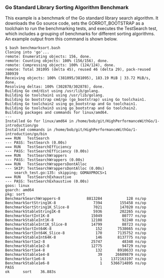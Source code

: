 ### Go Standard Library Sorting Algorithm Benchmark

This example is a benchmark of the Go standard library search algorithm.  It downloads the Go source code, sets the GORROT_BOOTSTRAP as a toolchain to run the benchmarking tests, and executes the TestSearch test, which includes a grouping of benchmarks for different sorting algorithms.  An example output from this command is shown below.

```
$ bash benchmarksort.bash 
Cloning into 'go'...
remote: Enumerating objects: 156, done.
remote: Counting objects: 100% (156/156), done.
remote: Compressing objects: 100% (124/124), done.
remote: Total 381095 (delta 45), reused 46 (delta 29), pack-reused 380939
Receiving objects: 100% (381095/381095), 183.19 MiB | 33.72 MiB/s, done.
Resolving deltas: 100% (302878/302878), done.
Building Go cmd/dist using /usr/lib/golang.
Building Go toolchain1 using /usr/lib/golang.
Building Go bootstrap cmd/go (go_bootstrap) using Go toolchain1.
Building Go toolchain2 using go_bootstrap and Go toolchain1.
Building Go toolchain3 using go_bootstrap and Go toolchain2.
Building packages and commands for linux/amd64.
---
Installed Go for linux/amd64 in /home/bob/git/HighPerformanceWithGo/1-introduction/go
Installed commands in /home/bob/git/HighPerformanceWithGo/1-introduction/go/bin
=== RUN   TestSearch
--- PASS: TestSearch (0.00s)
=== RUN   TestSearchEfficiency
--- PASS: TestSearchEfficiency (0.00s)
=== RUN   TestSearchWrappers
--- PASS: TestSearchWrappers (0.00s)
=== RUN   TestSearchWrappersDontAlloc
--- SKIP: TestSearchWrappersDontAlloc (0.00s)
    search_test.go:135: skipping; GOMAXPROCS>1
=== RUN   TestSearchExhaustive
--- PASS: TestSearchExhaustive (0.00s)
goos: linux
goarch: amd64
pkg: sort
BenchmarkSearchWrappers-8       	 8813284	       128 ns/op
BenchmarkSortString1K-8         	    7394	    155458 ns/op
BenchmarkSortString1K_Slice-8   	    7021	    147020 ns/op
BenchmarkStableString1K-8       	    5936	    202265 ns/op
BenchmarkSortInt1K-8            	   15049	     80777 ns/op
BenchmarkStableInt1K-8          	   12108	     92240 ns/op
BenchmarkStableInt1K_Slice-8    	   14799	     88723 ns/op
BenchmarkSortInt64K-8           	     152	   7538665 ns/op
BenchmarkSortInt64K_Slice-8     	     170	   7135752 ns/op
BenchmarkStableInt64K-8         	     146	   8137775 ns/op
BenchmarkSort1e2-8              	   25747	     48348 ns/op
BenchmarkStable1e2-8            	   12775	     94729 ns/op
BenchmarkSort1e4-8              	     132	   8910633 ns/op
BenchmarkStable1e4-8            	      39	  26609879 ns/op
BenchmarkSort1e6-8              	       1	1372163197 ns/op
BenchmarkStable1e6-8            	       1	5366714895 ns/op
PASS
ok  	sort	36.883s
```
